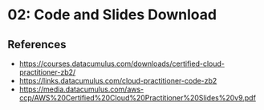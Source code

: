 # 02: Code and Slides Download


## References

* https://courses.datacumulus.com/downloads/certified-cloud-practitioner-zb2/
* https://links.datacumulus.com/cloud-practitioner-code-zb2
* https://media.datacumulus.com/aws-ccp/AWS%20Certified%20Cloud%20Practitioner%20Slides%20v9.pdf
